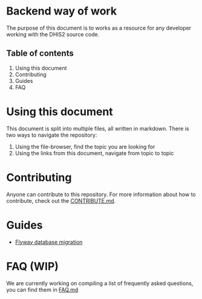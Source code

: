 # Backend way of work
The purpose of this document is to works as a resource for any developer working with the DHIS2 source code.

## Table of contents
1. Using this document
2. Contributing
3. Guides
3. FAQ

# Using this document
This document is split into multiple files, all written in markdown. There is two ways to navigate the repository:
1. Using the file-browser, find the topic you are looking for
2. Using the links from this document, navigate from topic to topic

# Contributing
Anyone can contribute to this repository. For more information about how to contribute, check out the [CONTRIBUTE.md](https://github.com/dhis2/wow-backend/blob/master/CONTRIBUTE.md).

# Guides
- [Flyway database migration](dhis2_db_migration_guidelines.md)

# FAQ (WIP)
We are currently working on compiling a list of frequently asked questions, you can find them in [FAQ.md](https://github.com/dhis2/wow-backend/blob/master/FAQ.md)
